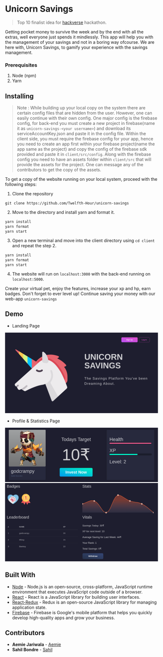 # Unicorn Savings 

> Top 10 finalist idea for [hackverse](https://hackverse.nitk.ac.in/) hackathon.

Getting pocket money to survive the week and by the end with all the extras, well everyone just spends it mindlessly. This app will help you with the management of your savings and not in a boring way ofcourse. We are here with, Unicorn Savings, to gamify your experience with the savings management. 

### Prerequisites

1. Node (npm)
2. Yarn

## Installing

> Note : While building up your local copy on the system there are certain config files that are hidden from the user. However, one can easily continue with their own config. One major config is the firebase config, for back-end you must create a new project in firebase(name it as `unicorn-savings-<your username>`) and download its serviceAccountKey.json and paste it in the config file. Within the client side, you must require the firebase config for your app, hence you need to create an app first within your firebase project(name the app same as the project) and copy the config of the firebase sdk provided and paste it in `client/src/config`. Along with the firebase config you need to have an assets folder within `client/src` that will provide the assets for the project. One can message any of the contributors to get the copy of the assets.


To get a copy of the website running on your local system, proceed with the following steps: 

1. Clone the repository 

```
git clone https://github.com/Twelfth-Hour/unicorn-savings
```

2. Move to the directory and install yarn and format it. 

```
yarn install
yarn format
yarn start
```

3. Open a new terminal and move into the client directory using `cd client` and repeat the step 2.

```
yarn install
yarn format
yarn start
```

4. The website will run on `localhost:3000` with the back-end running on `localhost:5000`.

Create your virtual pet, enjoy the features, increase your xp and hp, earn badges. Don't forget to ever level up! Continue saving your money with our web-app `unicorn-savings`

## Demo 

* Landing Page 

![Landing Page](img/landing.png)

* Profile & Statistics Page 

![Profile Page](img/profile.png) ![Statistics Page](img/stats.png)


## Built With

* [Node](https://nodejs.org/en/docs/) - Node.js is an open-source, cross-platform, JavaScript runtime environment that executes JavaScript code outside of a browser.
* [React](https://reactjs.org/tutorial/tutorial.html) - React is a JavaScript library for building user interfaces.
* [React-Redux](https://react-redux.js.org/) - Redux is an open-source JavaScript library for managing application state.
* [Firebase](https://firebase.google.com/docs/) - Firebase is Google's mobile platform that helps you quickly develop high-quality apps and grow your business.

## Contributors

* **Aemie Jariwala** - [Aemie](https://github.com/AemieJ)
* **Sahil Bondre** - [Sahil](https://github.com/godcrampy)

